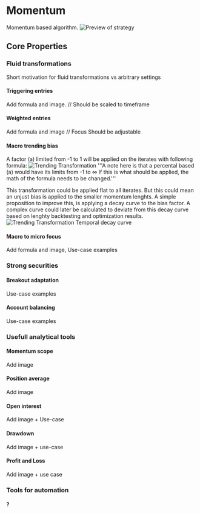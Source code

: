 # Momentum
Momentum based algorithm.
![Preview of strategy](https://github.com/CMYKSCRIPTS/Momentum/blob/MASTER/DOCS/PREVIEW.png)
## Core Properties
### Fluid transformations
Short motivation for fluid transformations vs arbitrary settings
#### Triggering entries
Add formula and image.
// Should be scaled to timeframe
#### Weighted entries
Add formula and image
// Focus Should be adjustable
#### Macro trending bias
A factor (a) limited from -1 to 1 will be applied on the iterates with following formula:
![Trending Transformation](https://github.com/CMYKSCRIPTS/Momentum/blob/MASTER/DOCS/Trending%20transformation.png)
'''A note here is that a percental based (a) would have its limits from -1 to ∞
If this is what should be applied, the math of the formula needs to be changed.'''

This transformation could be applied flat to all iterates.
But this could mean an unjust bias is applied to the smaller momentum lenghts.
A simple proposition to improve this, is applying a decay curve to the bias factor.
A complex curve could later be calculated to deviate from this decay curve based on lenghty backtesting and optimization results.
![Trending Transformation Temporal decay curve](https://github.com/CMYKSCRIPTS/Momentum/blob/MASTER/DOCS/Tranding%20transformation%20with%20temporal%20bias%20curve.png)
#### Macro to micro focus
Add formula and image, Use-case examples

### Strong securities
#### Breakout adaptation
Use-case examples
#### Account balancing
Use-case examples

### Usefull analytical tools
#### Momentum scope
Add image
#### Position average
Add image
#### Open interest
Add image + Use-case
#### Drawdown
Add image + use-case
#### Profit and Loss
Add image + use case

### Tools for automation
#### ?